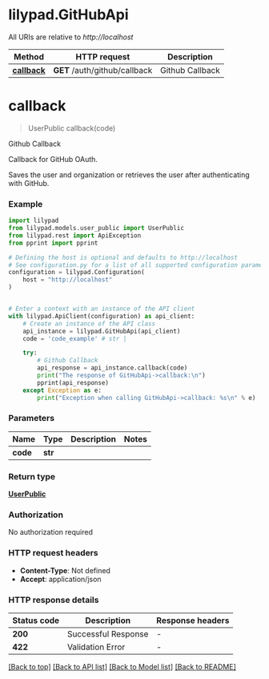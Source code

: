 # lilypad.GitHubApi

All URIs are relative to *http://localhost*

Method | HTTP request | Description
------------- | ------------- | -------------
[**callback**](GitHubApi.md#callback) | **GET** /auth/github/callback | Github Callback


# **callback**
> UserPublic callback(code)

Github Callback

Callback for GitHub OAuth.

Saves the user and organization or retrieves the user after authenticating
with GitHub.

### Example


```python
import lilypad
from lilypad.models.user_public import UserPublic
from lilypad.rest import ApiException
from pprint import pprint

# Defining the host is optional and defaults to http://localhost
# See configuration.py for a list of all supported configuration parameters.
configuration = lilypad.Configuration(
    host = "http://localhost"
)


# Enter a context with an instance of the API client
with lilypad.ApiClient(configuration) as api_client:
    # Create an instance of the API class
    api_instance = lilypad.GitHubApi(api_client)
    code = 'code_example' # str | 

    try:
        # Github Callback
        api_response = api_instance.callback(code)
        print("The response of GitHubApi->callback:\n")
        pprint(api_response)
    except Exception as e:
        print("Exception when calling GitHubApi->callback: %s\n" % e)
```



### Parameters


Name | Type | Description  | Notes
------------- | ------------- | ------------- | -------------
 **code** | **str**|  | 

### Return type

[**UserPublic**](UserPublic.md)

### Authorization

No authorization required

### HTTP request headers

 - **Content-Type**: Not defined
 - **Accept**: application/json

### HTTP response details

| Status code | Description | Response headers |
|-------------|-------------|------------------|
**200** | Successful Response |  -  |
**422** | Validation Error |  -  |

[[Back to top]](#) [[Back to API list]](../README.md#documentation-for-api-endpoints) [[Back to Model list]](../README.md#documentation-for-models) [[Back to README]](../README.md)

